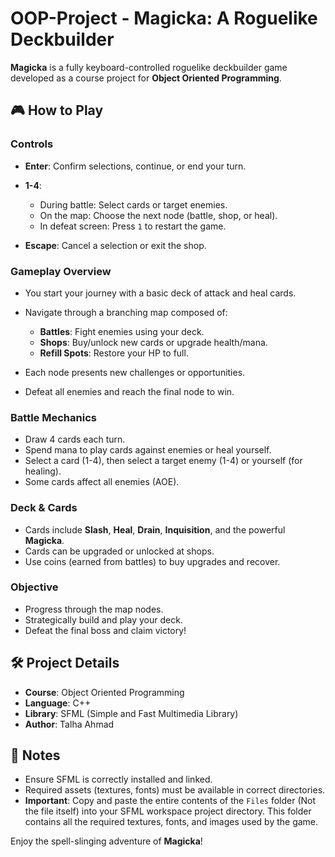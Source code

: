 # OOP-Project - Magicka: A Roguelike Deckbuilder

**Magicka** is a fully keyboard-controlled roguelike deckbuilder game developed as a course project for **Object Oriented Programming**.

## 🎮 How to Play

### Controls

* **Enter**: Confirm selections, continue, or end your turn.
* **1-4**:

  * During battle: Select cards or target enemies.
  * On the map: Choose the next node (battle, shop, or heal).
  * In defeat screen: Press `1` to restart the game.
* **Escape**: Cancel a selection or exit the shop.

### Gameplay Overview

* You start your journey with a basic deck of attack and heal cards.
* Navigate through a branching map composed of:

  * **Battles**: Fight enemies using your deck.
  * **Shops**: Buy/unlock new cards or upgrade health/mana.
  * **Refill Spots**: Restore your HP to full.
* Each node presents new challenges or opportunities.
* Defeat all enemies and reach the final node to win.

### Battle Mechanics

* Draw 4 cards each turn.
* Spend mana to play cards against enemies or heal yourself.
* Select a card (1-4), then select a target enemy (1-4) or yourself (for healing).
* Some cards affect all enemies (AOE).

### Deck & Cards

* Cards include **Slash**, **Heal**, **Drain**, **Inquisition**, and the powerful **Magicka**.
* Cards can be upgraded or unlocked at shops.
* Use coins (earned from battles) to buy upgrades and recover.

### Objective

* Progress through the map nodes.
* Strategically build and play your deck.
* Defeat the final boss and claim victory!

## 🛠️ Project Details

* **Course**: Object Oriented Programming
* **Language**: C++
* **Library**: SFML (Simple and Fast Multimedia Library)
* **Author**: Talha Ahmad

## 📁 Notes

* Ensure SFML is correctly installed and linked.
* Required assets (textures, fonts) must be available in correct directories.
* **Important**: Copy and paste the entire contents of the `Files` folder (Not the file itself) into your SFML workspace project directory. This folder contains all the required textures, fonts, and images used by the game.

Enjoy the spell-slinging adventure of **Magicka**!
